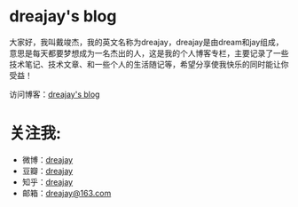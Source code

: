 # dreajay's blog

大家好，我叫戴竣杰，我的英文名称为dreajay，dreajay是由dream和jay组成，意思是每天都要梦想成为一名杰出的人，这是我的个人博客专栏，主要记录了一些技术笔记、技术文章、和一些个人的生活随记等，希望分享使我快乐的同时能让你受益！

访问博客：[dreajay's blog](http://dreajay.github.io)

# 关注我:
- 微博：[dreajay](http://weibo.com/dreajay/) 
- 豆瓣：[dreajay](http://www.douban.com/people/dreajay/)
- 知乎：[dreajay](http://www.zhihu.com/people/dreajay/)
- 邮箱：dreajay@163.com